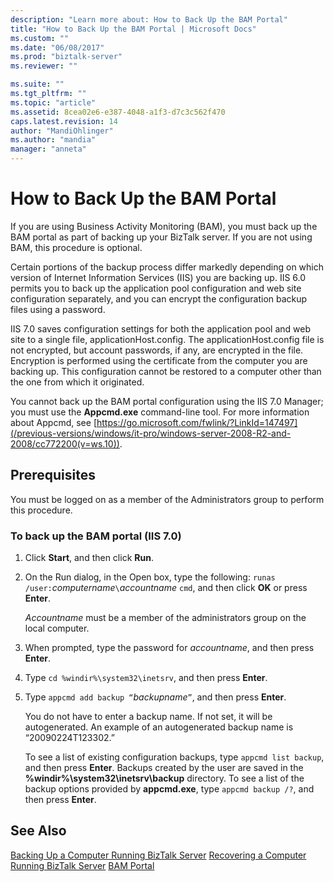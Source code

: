 ```yaml
---
description: "Learn more about: How to Back Up the BAM Portal"
title: "How to Back Up the BAM Portal | Microsoft Docs"
ms.custom: ""
ms.date: "06/08/2017"
ms.prod: "biztalk-server"
ms.reviewer: ""

ms.suite: ""
ms.tgt_pltfrm: ""
ms.topic: "article"
ms.assetid: 8cea02e6-e387-4048-a1f3-d7c3c562f470
caps.latest.revision: 14
author: "MandiOhlinger"
ms.author: "mandia"
manager: "anneta"
---
```

# How to Back Up the BAM Portal
If you are using Business Activity Monitoring (BAM), you must back up the BAM portal as part of backing up your BizTalk server. If you are not using BAM, this procedure is optional.

 Certain portions of the backup process differ markedly depending on which version of Internet Information Services (IIS) you are backing up. IIS 6.0 permits you to back up the application pool configuration and web site configuration separately, and you can encrypt the configuration backup files using a password.

 IIS 7.0 saves configuration settings for both the application pool and web site to a single file, applicationHost.config. The applicationHost.config file is not encrypted, but account passwords, if any, are encrypted in the file. Encryption is performed using the certificate from the computer you are backing up. This configuration cannot be restored to a computer other than the one from which it originated.

 You cannot back up the BAM portal configuration using the IIS 7.0 Manager; you must use the **Appcmd.exe** command-line tool. For more information about Appcmd, see [https://go.microsoft.com/fwlink/?LinkId=147497](/previous-versions/windows/it-pro/windows-server-2008-R2-and-2008/cc772200(v=ws.10)).

## Prerequisites
 You must be logged on as a member of the Administrators group to perform this procedure.

### To back up the BAM portal (IIS 7.0)

1.  Click **Start**, and then click **Run**.

2.  On the Run dialog, in the Open box, type the following: `runas /user:`*computername*`\`*accountname* `cmd`, and then click **OK** or press **Enter**.

     *Accountname* must be a member of the administrators group on the local computer.

3.  When prompted, type the password for *accountname*, and then press **Enter**.

4.  Type `cd %windir%\system32\inetsrv`, and then press **Enter**.

5.  Type `appcmd add backup “`*backupname*`”`, and then press **Enter**.

     You do not have to enter a backup name. If not set, it will be autogenerated. An example of an autogenerated backup name is “20090224T123302.”

     To see a list of existing configuration backups, type `appcmd list backup`, and then press **Enter**. Backups created by the user are saved in the **%windir%\system32\inetsrv\backup** directory. To see a list of the backup options provided by **appcmd.exe**, type `appcmd backup /?`, and then press **Enter**.

## See Also
 [Backing Up a Computer Running BizTalk Server](../core/backing-up-a-computer-running-biztalk-server.md)
 [Recovering a Computer Running BizTalk Server](../core/recovering-a-computer-running-biztalk-server.md)
 [BAM Portal](../core/bam-portal.md)